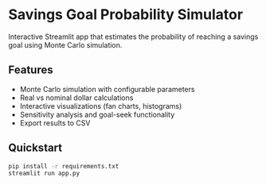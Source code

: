 # Savings Goal Probability Simulator

Interactive Streamlit app that estimates the probability of reaching a savings goal using Monte Carlo simulation.

## Features

- Monte Carlo simulation with configurable parameters
- Real vs nominal dollar calculations
- Interactive visualizations (fan charts, histograms)
- Sensitivity analysis and goal-seek functionality
- Export results to CSV

## Quickstart

```bash
pip install -r requirements.txt
streamlit run app.py
